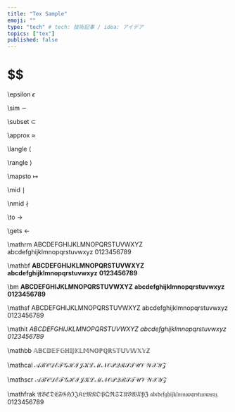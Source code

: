 ```yaml
---
title: "Tex Sample"
emoji: ""
type: "tech" # tech: 技術記事 / idea: アイデア
topics: ["tex"]
published: false
---
```


# $$

\epsilon
$\epsilon$

\sim
$\sim$

\subset
$\subset$

\approx
$\approx$

\langle
$\langle$ 

\rangle
$\rangle$

\mapsto
$\mapsto$

\mid
$\mid$

\nmid
$\nmid$

\to
$\to$

\gets
$\gets$

\mathrm 
$\mathrm{ABCDEFGHIJKLMNOPQRSTUVWXYZ}$
$\mathrm{abcdefghijklmnopqrstuvwxyz}$
$\mathrm{0123456789}$

\mathbf 
$\mathbf{ABCDEFGHIJKLMNOPQRSTUVWXYZ}$
$\mathbf{abcdefghijklmnopqrstuvwxyz}$
$\mathbf{0123456789}$

\bm 
$\bm{ABCDEFGHIJKLMNOPQRSTUVWXYZ}$
$\bm{abcdefghijklmnopqrstuvwxyz}$
$\bm{0123456789}$

\mathsf 
$\mathsf{ABCDEFGHIJKLMNOPQRSTUVWXYZ}$
$\mathsf{abcdefghijklmnopqrstuvwxyz}$
$\mathsf{0123456789}$

\mathit 
$\mathit{ABCDEFGHIJKLMNOPQRSTUVWXYZ}$
$\mathit{abcdefghijklmnopqrstuvwxyz}$
$\mathit{0123456789}$

\mathbb 
$\mathbb{ABCDEFGHIJKLMNOPQRSTUVWXYZ}$

\mathcal 
$\mathcal{ABCDEFGHIJKLMNOPQRSTUVWXYZ}$

\mathscr
$\mathscr{ABCDEFGHIJKLMNOPQRSTUVWXYZ}$

\mathfrak
$\mathfrak{ABCDEFGHIJKLMNOPQRSTUVWXYZ}$
$\mathfrak{abcdefghijklmnopqrstuvwxyz}$
$\mathfrak{0123456789}$